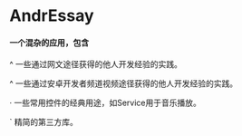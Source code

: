 # AndrEssay

#### 一个混杂的应用，包含

^ 一些通过网文途径获得的他人开发经验的实践。

^ 一些通过安卓开发者频道视频途径获得的他人开发经验的实践。

· 一些常用控件的经典用途，如Service用于音乐播放。

` 精简的第三方库。
